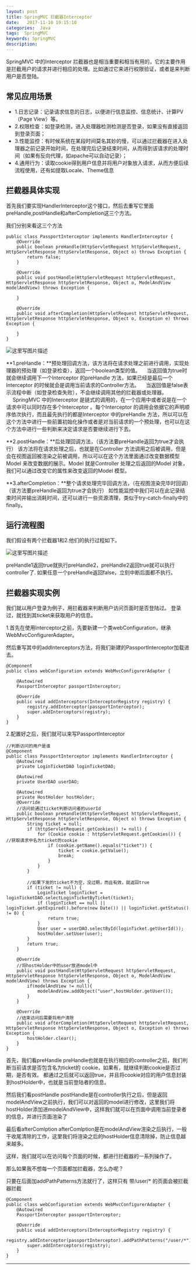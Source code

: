 ```yaml
---
layout: post
title: SpringMVC 拦截器Interceptor
date:   2017-11-10 19:15:10
categories:  Java
tags:  SpringMVC
keywords: SpringMVC
description: 
---
```



SpringMVC 中的Interceptor 拦截器也是相当重要和相当有用的，它的主要作用是拦截用户的请求并进行相应的处理。比如通过它来进行权限验证，或者是来判断用户是否登陆。

## 常见应用场景
* 1.日志记录：记录请求信息的日志，以便进行信息监控、信息统计、计算PV（Page View）等。
* 2.权限检查：如登录检测，进入处理器检测检测是否登录，如果没有直接返回到登录页面；
* 3.性能监控：有时候系统在某段时间莫名其妙的慢，可以通过拦截器在进入处理器之前记录开始时间，在处理完后记录结束时间，从而得到该请求的处理时间（如果有反向代理，如apache可以自动记录）；
* 4.通用行为：读取cookie得到用户信息并将用户对象放入请求，从而方便后续流程使用，还有如提取Locale、Theme信息

## 拦截器具体实现

首先我们要实现HandlerInterceptor这个接口，然后去重写它里面preHandle,postHandle和afterCompletion这三个方法。

我们分别来看这三个方法

```
public class PassportInterceptor implements HandlerInterceptor {
    @Override
    public boolean preHandle(HttpServletRequest httpServletRequest, HttpServletResponse httpServletResponse, Object o) throws Exception {
        return false;
    }

    @Override
    public void postHandle(HttpServletRequest httpServletRequest, HttpServletResponse httpServletResponse, Object o, ModelAndView modelAndView) throws Exception {

    }

    @Override
    public void afterCompletion(HttpServletRequest httpServletRequest, HttpServletResponse httpServletResponse, Object o, Exception e) throws Exception {

    }
}
```

![这里写图片描述](http://p7lixluhf.bkt.clouddn.com/%E6%8B%A6%E6%88%AA%E5%99%A82.jpg)

**1.preHandle：**预处理回调方法，该方法将在请求处理之前进行调用，实现处理器的预处理（如登录检查），返回一个boolean类型的值。
　当返回值为true时就会继续调用下一个Interceptor 的preHandle 方法，如果已经是最后一个Interceptor 的时候就会是调用当前请求的Controller方法。
　当返回值是false表示流程中断（如登录检查失败），不会继续调用其他的拦截器或处理器。
　
SpringMVC 中的Interceptor 是链式的调用的，在一个应用中或者说是在一个请求中可以同时存在多个Interceptor 。每个Interceptor 的调用会依据它的声明顺序依次执行，而且最先执行的都是Interceptor 中的preHandle 方法，所以可以在这个方法中进行一些前置初始化操作或者是对当前请求的一个预处理，也可以在这个方法中进行一些判断来决定请求是否要继续进行下去。

**2.postHandle：**后处理回调方法，（该方法要preHandle返回为true才会执行）
该方法将在请求处理之后，也就是在Controller 方法调用之后被调用，但是会在视图返回被渲染之前被调用，所以可以在这个方法里面通过改变数据模型Model 来改变数据的展示。Model 就是Controller 处理之后返回的Model 对象，我们可以通过改变它的属性来改变返回的Model 模型。

**3.afterCompletion：**整个请求处理完毕回调方法，（在视图渲染完毕时回调）（该方法要preHandle返回为true才会执行）
如性能监控中我们可以在此记录结束时间并输出消耗时间，还可以进行一些资源清理，类似于try-catch-finally中的finally。

## 运行流程图
我们假设有两个拦截器1和2.他们的执行过程如下。

![这里写图片描述](http://p7lixluhf.bkt.clouddn.com/%E6%8B%A6%E6%88%AA%E5%99%A81.jpg)

preHandle1返回true就执行preHandle2，preHandle2返回true就可以执行controller了.
如果任意一个preHandle返回false，立刻中断后面都不执行。


##  拦截器实现实例

我们就以用户登录为例子，用拦截器来判断用户访问页面时是否登陆过。
登录过，就找到其ticket来获取用户的信息。

1.首先在使用Interceptor之前，先要新建一个类webConfiguration，继承WebMvcConfigurerAdapter。

然后重写其中的addInterceptors方法，将我们新建的PassportInterceptor加载进去。

```
@Component
public class webConfiguration extends WebMvcConfigurerAdapter {

    @Autowired
    PassportInterceptor passportInterceptor;

    @Override
    public void addInterceptors(InterceptorRegistry registry) {
        registry.addInterceptor(passportInterceptor);
        super.addInterceptors(registry);
    }
}
```
2.配置好之后，我们就可以来写PassportInterceptor

```
//判断访问的用户是谁
@Component
public class PassportInterceptor implements HandlerInterceptor {
    @Autowired
    private LoginTicketDAO loginTicketDAO;

    @Autowired
    private UserDAO userDAO;

    @Autowired
    private HostHolder hostHolder;
    @Override
    //访问前通过ticket判断访问者的userId
    public boolean preHandle(HttpServletRequest httpServletRequest, HttpServletResponse httpServletResponse, Object o) throws Exception {
        String ticket = null;
        if (httpServletRequest.getCookies() != null) {
            for (Cookie cookie : httpServletRequest.getCookies()) {  //获取请求中名为ticket的cookie
                if (cookie.getName().equals("ticket")) {
                    ticket = cookie.getValue();
                    break;
                }
            }
        }

        //如果下发的ticket不为空，没过期，而且有效，就返回true
        if (ticket != null) {
            LoginTicket loginTicket = loginTicketDAO.selectLoginTicketByTicket(ticket);
            if (loginTicket == null || loginTicket.getExpired().before(new Date()) || loginTicket.getStatus() != 0) {
                return true;
            }
            User user = userDAO.selectById(loginTicket.getUserId());
            hostHolder.setUser(user);
        }
        return true;
    }

    @Override
    //将hostHolder中的user放进model中
    public void postHandle(HttpServletRequest httpServletRequest, HttpServletResponse httpServletResponse, Object o, ModelAndView modelAndView) throws Exception {
        if(modelAndView != null){
            modelAndView.addObject("user",hostHolder.getUser());
        }
    }

    @Override
    //结束访问后需要将用户清除
    public void afterCompletion(HttpServletRequest httpServletRequest, HttpServletResponse httpServletResponse, Object o, Exception e) throws Exception {
        hostHolder.clear();
    }
}
```

首先，我们看preHandle
preHandle也就是在执行相应的controller之前，我们判断当前请求是否包含名为ticket的
cookie，如果有，就继续判断cookie是否过期，是否有效。 都通过之后就可以返回true，并且将cookie对应的用户信息封装到hostHolder中，也就是当前登陆者的信息。

然后我们看postHandle
postHandle是在controller执行之后，但是返回modelAndView之前执行，我们可以对返回的model进行修改，这里我们将hostHolder添加进modelAndView中，这样我们就可以在页面中调用当前登录者的信息，并进行页面渲染了

最后看afterComlption
afterComlption是在modelAndView渲染之后执行，一般干收尾清除的工作，这里我们将渲染之后的hostHolder信息清除掉，防止信息越来越多。

这样，我们就可以在访问每个页面的时候，都进行拦截器的一系列操作了。

那么如果我不想每一个页面都加拦截器，怎么办呢？

只要在后面加addPathPatterns方法就行了，这样只有 带/user/* 的页面会被拦截器拦截
```
@Component
public class webConfiguration extends WebMvcConfigurerAdapter {
    @Autowired
    PassportInterceptor passportInterceptor;

    @Override
    public void addInterceptors(InterceptorRegistry registry) {
        registry.addInterceptor(passportInterceptor).addPathPatterns("/user/*");
        super.addInterceptors(registry);
    }
}
```


----------

